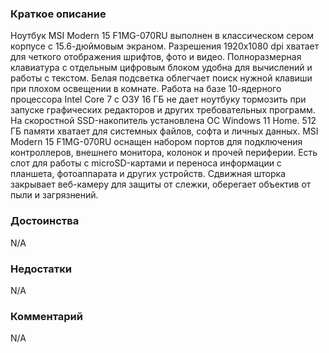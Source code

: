 ### **Краткое описание**
Ноутбук MSI Modern 15 F1MG-070RU выполнен в классическом сером корпусе с 15.6-дюймовым экраном. Разрешения 1920x1080 dpi хватает для четкого отображения шрифтов, фото и видео. Полноразмерная клавиатура с отдельным цифровым блоком удобна для вычислений и работы с текстом. Белая подсветка облегчает поиск нужной клавиши при плохом освещении в комнате.  Работа на базе 10-ядерного процессора Intel Core 7 с ОЗУ 16 ГБ не дает ноутбуку тормозить при запуске графических редакторов и других требовательных программ. На скоростной SSD-накопитель установлена ОС Windows 11 Home. 512 ГБ памяти хватает для системных файлов, софта и личных данных.  MSI Modern 15 F1MG-070RU оснащен набором портов для подключения контроллеров, внешнего монитора, колонок и прочей периферии. Есть слот для работы с microSD-картами и переноса информации с планшета, фотоаппарата и других устройств. Сдвижная шторка закрывает веб-камеру для защиты от слежки, оберегает объектив от пыли и загрязнений.

### **Достоинства**
N/A

### **Недостатки**
N/A

### **Комментарий**
N/A
